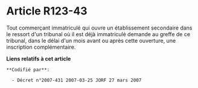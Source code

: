 # Article R123-43

Tout commerçant immatriculé qui ouvre un établissement secondaire dans le ressort d'un tribunal où il est déjà immatriculé
demande au greffe de ce tribunal, dans le délai d'un mois avant ou après cette ouverture, une inscription complémentaire.

**Liens relatifs à cet article**

	**Codifié par**:

	  - Décret n°2007-431 2007-03-25 JORF 27 mars 2007
